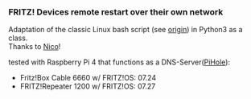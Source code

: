 ### FRITZ! Devices remote restart over their own network

Adaptation of the classic Linux bash script (see [origin](./origin/cron_fritzbox-reboot.sh)) in Python3 as a class.<br> 
Thanks to [Nico](https://github.com/nicoh88)!

tested with Raspberry Pi 4 that functions as a DNS-Server([PiHole](https://pi-hole.net/)):
* Fritz!Box Cable 6660 w/ FRITZ!OS: 07.24 
* FRITZ!Repeater 1200 w/ FRITZ!OS: 07.27 
